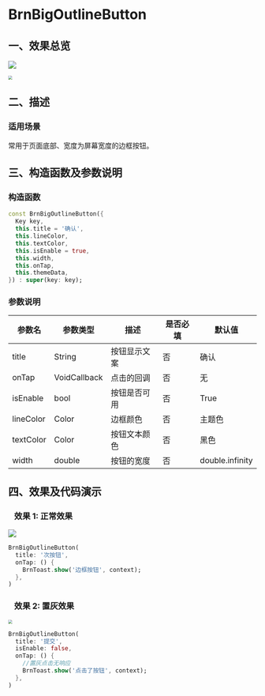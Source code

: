 # BrnBigOutlineButton

## 一、效果总览

![](./img/BrnBigOutlineButton.png)

<img src="./img/BrnBigOutlineButtonDisabled.png" style="zoom:50%;" />

## 二、描述

### 适用场景

常用于页面底部、宽度为屏幕宽度的边框按钮。

## 三、构造函数及参数说明

### 构造函数

```dart
const BrnBigOutlineButton({
  Key key,
  this.title = '确认',
  this.lineColor,
  this.textColor,
  this.isEnable = true,
  this.width,
  this.onTap,
  this.themeData,
}) : super(key: key);
```

### 参数说明

| **参数名** | **参数类型** | 描述         | **是否必填** | **默认值**      |
| ---------- | ------------ | ------------ | ------------ | --------------- |
| title      | String       | 按钮显示文案 | 否           | 确认            |
| onTap      | VoidCallback | 点击的回调   | 否           | 无              |
| isEnable   | bool         | 按钮是否可用 | 否           | True            |
| lineColor  | Color        | 边框颜色     | 否           | 主题色          |
| textColor  | Color        | 按钮文本颜色 | 否           | 黑色            |
| width      | double       | 按钮的宽度   | 否           | double.infinity |

## 四、效果及代码演示

###   效果 1: 正常效果

![](./img/BrnBigOutlineButton.png)

```dart
BrnBigOutlineButton(
  title: '次按钮',
  onTap: () {
    BrnToast.show('边框按钮', context);
  },
)
```

###   效果 2: 置灰效果

<img src="./img/BrnBigOutlineButtonDisabled.png" style="zoom:50%;" />

```dart
BrnBigOutlineButton(
  title: '提交',
  isEnable: false,
  onTap: () {
    //置灰点击无响应
    BrnToast.show('点击了按钮', context);
  },
)
```
